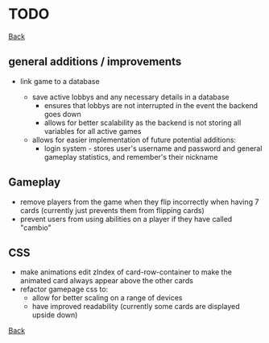 # TODO

[Back](../README.md)

## general additions / improvements

- link game to a database

  - save active lobbys and any necessary details in a database
    - ensures that lobbys are not interrupted in the event the backend goes down
    - allows for better scalability as the backend is not storing all variables for all active games
  - allows for easier implementation of future potential additions:
    - login system - stores user's username and password and general gameplay statistics, and remember's their nickname

## Gameplay

- remove players from the game when they flip incorrectly when having 7 cards (currently just prevents them from flipping cards)
- prevent users from using abilities on a player if they have called "cambio"

## CSS

- make animations edit zIndex of card-row-container to make the animated card always appear above the other cards
- refactor gamepage css to:
  - allow for better scaling on a range of devices
  - have improved readability (currently some cards are displayed upside down)

[Back](../README.md)

